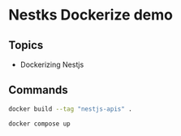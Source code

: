 # Nestks Dockerize demo

## Topics

- Dockerizing Nestjs

## Commands

```bash
docker build --tag "nestjs-apis" .
```

```bash
docker compose up
```
